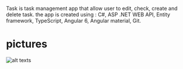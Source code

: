 Task is task management app that allow user to edit, check, create and delete task. the app is created using : C#, ASP .NET WEB API, Entity framework, TypeScript, Angular 6, Angular material, Git.
# pictures

![alt texts](https://github.com/aissazouhayr/Tasks/issues/1#issue-541478224)


